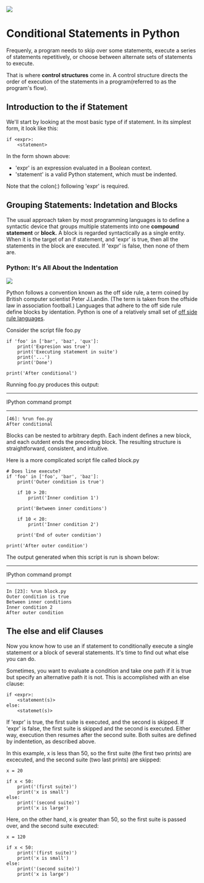 ![](https://raw.githubusercontent.com/gabrielfernando01/basics_in_python/master/real_python/image/conditional.png)

# Conditional Statements in Python

Frequenly, a program needs to skip over some statements, execute a series of statements repetitively, or choose between alternate sets of statements to execute.

That is where **control structures** come in. A control structure directs the order of execution of the statements in a program(referred to as the program's flow).

## Introduction to the if Statement

We'll start by looking at the most basic type of if statement. In its simplest form, it look like this:

```
if <expr>:
    <statement>
```

In the form shown above:

- 'expr' is an expression evaluated in a Boolean context.
- 'statement' is a valid Python statement, which must be indented.

Note that the colon(:) following 'expr' is required.

## Grouping Statements: Indetation and Blocks

The usual approach taken by most programming languages is to define a syntactic  device that groups multiple statements into one **compound statement** or **block.** A block is regarded syntactically as a single entity. When it is the target of an if statement, and 'expr' is true, then all the statements in the block are executed. If 'expr' is false, then none of them are.

### Python: It's All About the Indentation

![](https://raw.githubusercontent.com/gabrielfernando01/basics_in_python/master/real_python/image/if.gif)

Python follows a convention known as the off side rule, a term coined by British computer scientist Peter J.Landin. (The term is taken from the offside law in association football.) Languages that adhere to the off side rule define blocks by identation. Python is one of a relatively small set of [off side rule languages](https://en.wikipedia.org/wiki/Off-side_rule#Off-side_rule_languages).

Consider the script file foo.py

```
if 'foo' in ['bar', 'baz', 'qux']:
    print('Expresion was true')
    print('Executing statement in suite')
    print('...')
    print('Done')

print('After conditional')
```

Running foo.py produces this output:

***
IPython command prompt
***

```
[46]: %run foo.py
After conditional
```

Blocks can be nested to arbitrary depth. Each indent defines a new block, and each outdent ends the preceding block. The resulting structure is straightforward, consistent, and intuitive.

Here is a more complicated script file called block.py

```
# Does line execute?
if 'foo' in ['foo', 'bar', 'baz']:
    print('Outer condition is true')

    if 10 > 20:
        print('Inner condition 1')

    print('Between inner conditions')

    if 10 < 20:
        print('Inner condition 2')

    print('End of outer condition')

print('After outer condition')
```

The output generated when this script is run is shown below:

***
IPython command prompt
***

```
In [23]: %run block.py
Outer condition is true
Between inner conditions
Inner condition 2
After outer condition
```

## The else and elif Clauses

Now you know how to use an if statement to conditionally execute a single statement or a block of several statements. It's time to find out what else you can do.

Sometimes, you want to evaluate a condition and take one path if it is true but specify an alternative path it is not. This is accomplished with an else clause:

```
if <expr>:
	<statement(s)>
else:
	<statemet(s)>
```

If 'expr' is true, the first suite is executed, and the second is skipped. If 'expr' is false, the first suite is skipped and the second is executed. Either way, execution then resumes after the second suite. Both suites are defined by indentetion, as described above.

In this example, x is less than 50, so the first suite (the first two prints) are excecuted, and the second suite (two last prints) are skipped:

```
x = 20

if x < 50:
    print('(first suite)')
    print('x is small')
else:
    print('(second suite)')
    print('x is large')
```

Here, on the other hand, x is greater than 50, so the first suite is passed over, and the second suite executed:

```
x = 120

if x < 50:
    print('(first suite)')
    print('x is small')
else:
    print('(second suite)')
    print('x is large')
```

